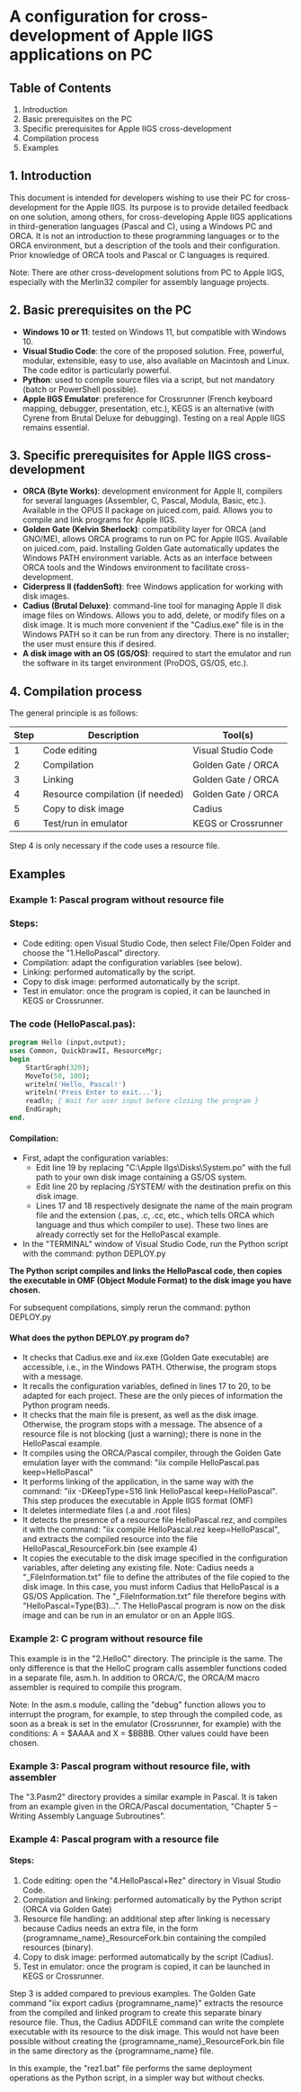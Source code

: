 # A configuration for cross-development of Apple IIGS applications on PC

## Table of Contents
1. Introduction
2. Basic prerequisites on the PC
3. Specific prerequisites for Apple IIGS cross-development
4. Compilation process
5. Examples

## 1. Introduction
This document is intended for developers wishing to use their PC for cross-development for the Apple IIGS. Its purpose is to provide detailed feedback on one solution, among others, for cross-developing Apple IIGS applications in third-generation languages (Pascal and C), using a Windows PC and ORCA. It is not an introduction to these programming languages or to the ORCA environment, but a description of the tools and their configuration. Prior knowledge of ORCA tools and Pascal or C languages is required.

Note: There are other cross-development solutions from PC to Apple IIGS, especially with the Merlin32 compiler for assembly language projects.

## 2. Basic prerequisites on the PC
- **Windows 10 or 11**: tested on Windows 11, but compatible with Windows 10.
- **Visual Studio Code**: the core of the proposed solution. Free, powerful, modular, extensible, easy to use, also available on Macintosh and Linux. The code editor is particularly powerful.
- **Python**: used to compile source files via a script, but not mandatory (batch or PowerShell possible).
- **Apple IIGS Emulator**: preference for Crossrunner (French keyboard mapping, debugger, presentation, etc.), KEGS is an alternative (with Cyrene from Brutal Deluxe for debugging). Testing on a real Apple IIGS remains essential.

## 3. Specific prerequisites for Apple IIGS cross-development
- **ORCA (Byte Works)**: development environment for Apple II, compilers for several languages (Assembler, C, Pascal, Modula, Basic, etc.). Available in the OPUS II package on juiced.com, paid. Allows you to compile and link programs for Apple IIGS.
- **Golden Gate (Kelvin Sherlock)**: compatibility layer for ORCA (and GNO/ME), allows ORCA programs to run on PC for Apple IIGS. Available on juiced.com, paid. Installing Golden Gate automatically updates the Windows PATH environment variable. Acts as an interface between ORCA tools and the Windows environment to facilitate cross-development.
- **Ciderpress II (faddenSoft)**: free Windows application for working with disk images.
- **Cadius (Brutal Deluxe)**: command-line tool for managing Apple II disk image files on Windows. Allows you to add, delete, or modify files on a disk image. It is much more convenient if the "Cadius.exe" file is in the Windows PATH so it can be run from any directory. There is no installer; the user must ensure this if desired.
- **A disk image with an OS (GS/OS)**: required to start the emulator and run the software in its target environment (ProDOS, GS/OS, etc.).

## 4. Compilation process
The general principle is as follows:

| Step | Description                              | Tool(s)                |
|------|------------------------------------------|------------------------|
| 1    | Code editing                             | Visual Studio Code     |
| 2    | Compilation                             | Golden Gate / ORCA     |
| 3    | Linking                                  | Golden Gate / ORCA     |
| 4    | Resource compilation (if needed)         | Golden Gate / ORCA     |
| 5    | Copy to disk image                       | Cadius                 |
| 6    | Test/run in emulator                     | KEGS or Crossrunner    |

Step 4 is only necessary if the code uses a resource file.

## Examples
### Example 1: Pascal program without resource file
### Steps:
- Code editing: open Visual Studio Code, then select File/Open Folder and choose the "1.HelloPascal" directory.
- Compilation: adapt the configuration variables (see below).
- Linking: performed automatically by the script.
- Copy to disk image: performed automatically by the script.
- Test in emulator: once the program is copied, it can be launched in KEGS or Crossrunner.

### The code (HelloPascal.pas):
```pascal
program Hello (input,output);
uses Common, QuickDrawII, ResourceMgr;
begin
    StartGraph(320);
    MoveTo(50, 100);
    writeln('Hello, Pascal!')
    writeln('Press Enter to exit...');
    readln; { Wait for user input before closing the program }
    EndGraph;
end.
```

#### Compilation:
- First, adapt the configuration variables:
    - Edit line 19 by replacing "C:\\Apple IIgs\\Disks\\System.po" with the full path to your own disk image containing a GS/OS system.
    - Edit line 20 by replacing /SYSTEM/ with the destination prefix on this disk image.
    - Lines 17 and 18 respectively designate the name of the main program file and the extension (.pas, .c, .cc, etc., which tells ORCA which language and thus which compiler to use). These two lines are already correctly set for the HelloPascal example.
- In the "TERMINAL" window of Visual Studio Code, run the Python script with the command: python DEPLOY.py

**The Python script compiles and links the HelloPascal code, then copies the executable in OMF (Object Module Format) to the disk image you have chosen.**

For subsequent compilations, simply rerun the command: python DEPLOY.py

#### What does the python DEPLOY.py program do?
- It checks that Cadius.exe and iix.exe (Golden Gate executable) are accessible, i.e., in the Windows PATH. Otherwise, the program stops with a message.
- It recalls the configuration variables, defined in lines 17 to 20, to be adapted for each project. These are the only pieces of information the Python program needs.
- It checks that the main file is present, as well as the disk image. Otherwise, the program stops with a message. The absence of a resource file is not blocking (just a warning); there is none in the HelloPascal example.
- It compiles using the ORCA/Pascal compiler, through the Golden Gate emulation layer with the command: "iix compile HelloPascal.pas keep=HelloPascal"
- It performs linking of the application, in the same way with the command: "iix -DKeepType=S16 link HelloPascal keep=HelloPascal". This step produces the executable in Apple IIGS format (OMF)
- It deletes intermediate files (.a and .root files)
- It detects the presence of a resource file HelloPascal.rez, and compiles it with the command: "iix compile HelloPascal.rez keep=HelloPascal", and extracts the compiled resource into the file HelloPascal_ResourceFork.bin (see example 4)
- It copies the executable to the disk image specified in the configuration variables, after deleting any existing file. Note: Cadius needs a "_FileInformation.txt" file to define the attributes of the file copied to the disk image. In this case, you must inform Cadius that HelloPascal is a GS/OS Application. The "_FileInformation.txt" file therefore begins with "HelloPascal=Type(B3)...". The HelloPascal program is now on the disk image and can be run in an emulator or on an Apple IIGS.

### Example 2: C program without resource file
This example is in the "2.HelloC" directory.
The principle is the same. The only difference is that the HelloC program calls assembler functions coded in a separate file, asm.h. In addition to ORCA/C, the ORCA/M macro assembler is required to compile this program.

Note: In the asm.s module, calling the "debug" function allows you to interrupt the program, for example, to step through the compiled code, as soon as a break is set in the emulator (Crossrunner, for example) with the conditions: A = $AAAA and X = $BBBB. Other values could have been chosen.

### Example 3: Pascal program without resource file, with assembler
The "3.Pasm2" directory provides a similar example in Pascal. It is taken from an example given in the ORCA/Pascal documentation, "Chapter 5 – Writing Assembly Language Subroutines".

### Example 4: Pascal program with a resource file
#### Steps:
1. Code editing: open the "4.HelloPascal+Rez" directory in Visual Studio Code.
2. Compilation and linking: performed automatically by the Python script (ORCA via Golden Gate)
3. Resource file handling: an additional step after linking is necessary because Cadius needs an extra file, in the form {programname_name}_ResourceFork.bin containing the compiled resources (binary).
4. Copy to disk image: performed automatically by the script (Cadius).
5. Test in emulator: once the program is copied, it can be launched in KEGS or Crossrunner.

Step 3 is added compared to previous examples. The Golden Gate command "iix export cadius {programname_name}" extracts the resource from the compiled and linked program to create this separate binary resource file. Thus, the Cadius ADDFILE command can write the complete executable with its resource to the disk image. This would not have been possible without creating the {programname_name}_ResourceFork.bin file in the same directory as the {programname_name} file.

In this example, the "rez1.bat" file performs the same deployment operations as the Python script, in a simpler way but without checks.
